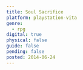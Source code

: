 ```yaml
---
title: Soul Sacrifice
platform: playstation-vita
genre:
  - rpg
digital: true
physical: false
guide: false
pending: false
posted: 2014-06-24
---
```

